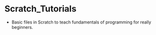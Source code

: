 # Scratch_Tutorials
- Basic files in Scratch to teach fundamentals of programming for really 
beginners.

